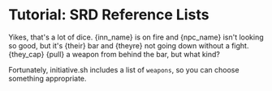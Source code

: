 # Tutorial: SRD Reference Lists

Yikes, that's a lot of dice. {inn_name} is on fire and {npc_name} isn't looking
so good, but it's {their} bar and {theyre} not going down without a fight.
{they_cap} {pull} a weapon from behind the bar, but what kind?

Fortunately, initiative.sh includes a list of `weapons`, so you can choose
something appropriate.
